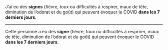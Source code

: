 <!---->J’ai eu des <b>signes</b> (fièvre, toux ou difficultés à respirer, maux de tête, diminution de l’odorat et du goût) qui peuvent évoquer le COVID <b>dans les 7 derniers jours</b>.

---

<!---->Cette personne a eu des <b>signe</b> (fiévre, toux ou difficultés à resprirer, maux de tête, diminution de l’odorat et du goût) qui peuvent évoquer le COVID <b>dans les 7 derniers jours</b>.
